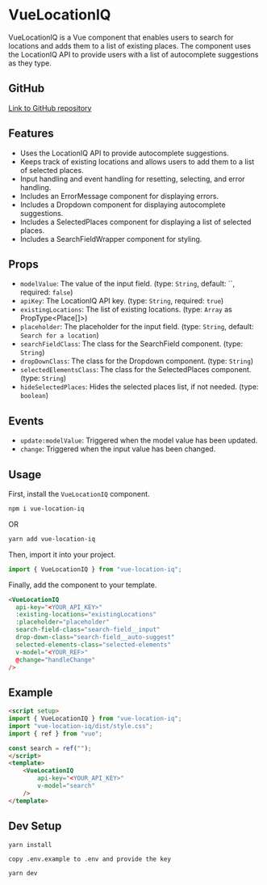 # VueLocationIQ

VueLocationIQ is a Vue component that enables users to search for locations and adds them to a list of existing places. The component uses the LocationIQ API to provide users with a list of autocomplete suggestions as they type.

## GitHub
[Link to GitHub repository](https://github.com/bigboggy/vue-location-iq)
## Features

- Uses the LocationIQ API to provide autocomplete suggestions.
- Keeps track of existing locations and allows users to add them to a list of selected places.
- Input handling and event handling for resetting, selecting, and error handling.
- Includes an ErrorMessage component for displaying errors.
- Includes a Dropdown component for displaying autocomplete suggestions.
- Includes a SelectedPlaces component for displaying a list of selected places.
- Includes a SearchFieldWrapper component for styling.

## Props

- `modelValue`: The value of the input field. (type: `String`, default: ``, required: `false`)
- `apiKey`: The LocationIQ API key. (type: `String`, required: `true`)
- `existingLocations`: The list of existing locations. (type: `Array` as PropType<Place[]>)
- `placeholder`: The placeholder for the input field. (type: `String`, default: `Search for a location`)
- `searchFieldClass`: The class for the SearchField component. (type: `String`)
- `dropDownClass`: The class for the Dropdown component. (type: `String`)
- `selectedElementsClass`: The class for the SelectedPlaces component. (type: `String`)
- `hideSelectedPlaces`: Hides the selected places list, if not needed. (type: `boolean`)

## Events

- `update:modelValue`: Triggered when the model value has been updated.
- `change`: Triggered when the input value has been changed.

## Usage

First, install the `VueLocationIQ` component.

```bash
npm i vue-location-iq
```
OR
```bash
yarn add vue-location-iq
```
Then, import it into your project.

```js
import { VueLocationIQ } from "vue-location-iq";
```

Finally, add the component to your template.

```html
<VueLocationIQ
  api-key="<YOUR_API_KEY>"
  :existing-locations="existingLocations"
  :placeholder="placeholder"
  search-field-class="search-field__input"
  drop-down-class="search-field__auto-suggest"
  selected-elements-class="selected-elements"
  v-model="<YOUR_REF>"
  @change="handleChange"
/>
```

## Example

```html
<script setup>
import { VueLocationIQ } from "vue-location-iq";
import "vue-location-iq/dist/style.css";
import { ref } from "vue";

const search = ref("");
</script>
<template>
    <VueLocationIQ
        api-key="<YOUR_API_KEY>"
        v-model="search"
    />
</template>
```

## Dev Setup

```bash
yarn install
```
`
copy .env.example to .env and provide the key
`

```bash
yarn dev
```
